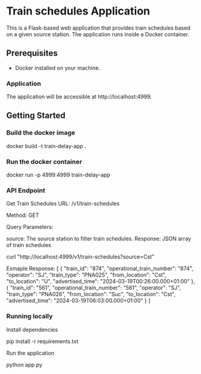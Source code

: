 # Train schedules Application

This is a Flask-based web application that provides train schedules based on a given source station. The application runs inside a Docker container.

## Prerequisites

- Docker installed on your machine.

### Application 

The application will be accessible at http://localhost:4999.

## Getting Started

### Build the docker image

docker build -t train-delay-app .

### Run the docker container

docker run -p 4999:4999 train-delay-app

### API Endpoint

Get Train Schedules
URL: /v1/train-schedules

Method: GET

Query Parameters:

source: The source station to filter train schedules.
Response: JSON array of train schedules

curl "http://localhost:4999/v1/train-schedules?source=Cst"


Exmaple Response:
[
    {
        "train_id": "874",
        "operational_train_number": "874",
        "operator": "SJ",
        "train_type": "PNA025",
        "from_location": "Cst",
        "to_location": "U",
        "advertised_time": "2024-03-19T00:26:00.000+01:00"
    },
    {
        "train_id": "561",
        "operational_train_number": "561",
        "operator": "SJ",
        "train_type": "PNA026",
        "from_location": "Suc",
        "to_location": "Cst",
        "advertised_time": "2024-03-19T06:03:00.000+01:00"
    }
]


### Running locally
Install dependencies

pip install -r requirements.txt


Run the application

python app.py


